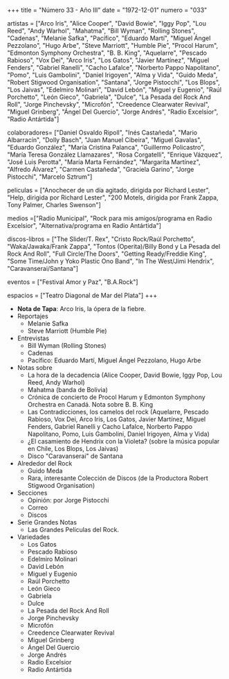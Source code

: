 +++
title = "Número 33 - Año III"
date = "1972-12-01"
numero = "033"

artistas = ["Arco Iris", "Alice Cooper", "David Bowie", "Iggy Pop", "Lou Reed", "Andy Warhol", "Mahatma", "Bill Wyman", "Rolling Stones", "Cadenas", "Melanie Safka", "Pacífico", "Eduardo Martí", "Miguel Ángel Pezzolano", "Hugo Arbe", "Steve Marriott", "Humble Pie", "Procol Harum", "Edmonton Symphony Orchestra", "B. B. King", "Aquelarre", "Pescado Rabioso", "Vox Dei", "Arco Iris", "Los Gatos", "Javier Martínez", "Miguel Fenders", "Gabriel Ranelli", "Cacho Lafalce", "Norberto Pappo Napolitano", "Pomo", "Luis Gambolini", "Daniel Irigoyen", "Alma y Vida", "Guido Meda", "Robert Stigwood Organisation", "Santana", "Jorge Pistocchi", "Los Blops", "Los Jaivas", "Edelmiro Molinari", "David Lebón", "Miguel y Eugenio", "Raúl Porchetto", "León Gieco", "Gabriela", "Dulce", "La Pesada del Rock And Roll", "Jorge Pinchevsky", "Microfón", "Creedence Clearwater Revival", "Miguel Grinberg", "Ángel Del Guercio", "Jorge Andrés", "Radio Excelsior", "Radio Antártida"]

colaboradores= ["Daniel Osvaldo Ripoll", "Inés Castañeda", "Mario Albarracín", "Dolly Basch", "Juan Manuel Cibeira", "Miguel Gavalas", "Eduardo González", "María Cristina Palanca", "Guillermo Policastro", "María Teresa González Llamazares", "Rosa Corgatelli", "Enrique Vázquez", "José Luis Perotta", "María Marta Fernández", "Margarita Martínez", "Alfredo Álvarez", "Carmen Castañeda", "Graciela Garino", "Jorge Pistocchi", "Marcelo Sztrum"]

peliculas = ["Anochecer de un día agitado, dirigida por Richard Lester", "Help, dirigida por Richard Lester", "200 Motels, dirigida por Frank Zappa, Tony Palmer, Charles Swenson"]

medios =["Radio Municipal", "Rock para mis amigos/programa en Radio Excelsior", "Alternativa/programa en Radio Antártida"]

discos-libros = ["The Slider/T. Rex", "Cristo Rock/Raúl Porchetto", "Waka/Jawaka/Frank Zappa", "Tontos (Operita)/Billy Bond y La Pesada del Rock And Roll", "Full Circle/The Doors", "Getting Ready/Freddie King", "Some Time/John y Yoko Plastic Ono Band", "In The West/Jimi Hendrix", "Caravanserai/Santana"]

eventos = ["Festival Amor y Paz", "B.A.Rock"]

espacios = ["Teatro Diagonal de Mar del Plata"]
+++

- **Nota de Tapa**: Arco Iris, la ópera de la fiebre. 
- Reportajes
  - Melanie Safka
  - Steve Marriott (Humble Pie)
- Entrevistas
  - Bill Wyman (Rolling Stones)
  - Cadenas
  - Pacífico: Eduardo Martí, Miguel Ángel Pezzolano, Hugo Arbe
- Notas sobre
  - La hora de la decadencia (Alice Cooper, David Bowie, Iggy Pop, Lou Reed, Andy Warhol)
  - Mahatma (banda de Bolivia)
  - Crónica de concierto de Procol Harum y Edmonton Symphony Orchestra en Canadá. Nota sobre B. B. King
  - Las Contradicciones, los camelos del rock (Aquelarre, Pescado Rabioso, Vox Dei, Arco Iris, Los Gatos, Javier Martínez, Miguel Fenders, Gabriel Ranelli y Cacho Lafalce, Norberto Pappo Napolitano, Pomo, Luis Gambolini, Daniel Irigoyen, Alma y Vida)
  - ¿El casamiento de Hendrix con la Violeta? (sobre la música popular en Chile, Los Blops, Los Jaivas)
  - Disco "Caravanserai" de Santana
- Alrededor del Rock
  - Guido Meda
  - Rara, interesante Colección de Discos (de la Productora Robert Stigwood Organisation)
- Secciones
  - Opinión: por Jorge Pistocchi
  - Correo
  - Discos
- Serie Grandes Notas
  - Las Grandes Películas del Rock. 
- Variedades
  - Los Gatos
  - Pescado Rabioso
  - Edelmiro Molinari
  - David Lebón
  - Miguel y Eugenio
  - Raúl Porchetto
  - León Gieco
  - Gabriela
  - Dulce
  - La Pesada del Rock And Roll
  - Jorge Pinchevsky
  - Microfón
  - Creedence Clearwater Revival
  - Miguel Grinberg
  - Ángel Del Guercio
  - Jorge Andrés
  - Radio Excelsior
  - Radio Antártida
